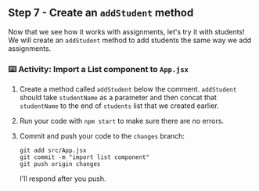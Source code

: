 ## Step 7 -  Create an `addStudent` method

Now that we see how it works with assignments, let's try it with students! We will create an `addStudent` method to add students the same way we add assignments.

### :keyboard: Activity: Import a List component to `App.jsx`

1. Create a method called `addStudent` below the comment. `addStudent` should take `studentName` as a parameter and then concat that `studentName` to the end of `students` list that we created earlier. 
2. Run your code with `npm start` to make sure there are no errors.
3. Commit and push your code to the `changes` branch:
    ```
    git add src/App.jsx
    git commit -m "import list component"
    git push origin changes
    ```

    I'll respond after you push.